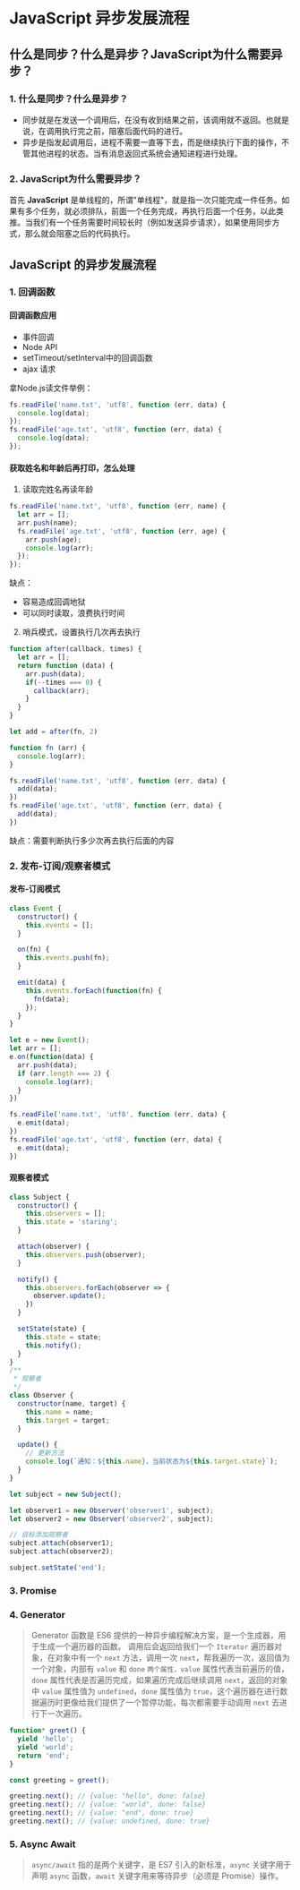 # JavaScript 异步发展流程

## 什么是同步？什么是异步？JavaScript为什么需要异步？

### 1. 什么是同步？什么是异步？

- 同步就是在发送一个调用后，在没有收到结果之前，该调用就不返回。也就是说，在调用执行完之前，阻塞后面代码的进行。
- 异步是指发起调用后，进程不需要一直等下去，而是继续执行下面的操作，不管其他进程的状态。当有消息返回式系统会通知进程进行处理。

### 2. JavaScript为什么需要异步？

首先 **JavaScript** 是单线程的，所谓"单线程"，就是指一次只能完成一件任务。如果有多个任务，就必须排队，前面一个任务完成，再执行后面一个任务，以此类推。当我们有一个任务需要时间较长时（例如发送异步请求），如果使用同步方式，那么就会阻塞之后的代码执行。

## JavaScript 的异步发展流程

### 1. 回调函数

#### 回调函数应用

- 事件回调
- Node API
- setTimeout/setInterval中的回调函数
- ajax 请求

拿Node.js读文件举例：

```javascript
fs.readFile('name.txt', 'utf8', function (err, data) {
  console.log(data);
});
fs.readFile('age.txt', 'utf8', function (err, data) {
  console.log(data);
});
```
#### 获取姓名和年龄后再打印，怎么处理

1. 读取完姓名再读年龄

```javascript
fs.readFile('name.txt', 'utf8', function (err, name) {
  let arr = [];
  arr.push(name);
  fs.readFile('age.txt', 'utf8', function (err, age) {
    arr.push(age);
    console.log(arr);
  });
});
```

缺点：
- 容易造成回调地狱
- 可以同时读取，浪费执行时间

2. 哨兵模式，设置执行几次再去执行

```javascript
function after(callback, times) {
  let arr = [];
  return function (data) {
    arr.push(data);
    if(--times === 0) {
      callback(arr);
    }
  }
}

let add = after(fn, 2)

function fn (arr) {
  console.log(arr);
}

fs.readFile('name.txt', 'utf8', function (err, data) {
  add(data);
})
fs.readFile('age.txt', 'utf8', function (err, data) {
  add(data);
})
```

缺点：需要判断执行多少次再去执行后面的内容

### 2. 发布-订阅/观察者模式

#### 发布-订阅模式

```javascript
class Event {
  constructor() {
    this.events = [];
  }

  on(fn) {
    this.events.push(fn);
  }

  emit(data) {
    this.events.forEach(function(fn) {
      fn(data);
    });
  }
}

let e = new Event();
let arr = [];
e.on(function(data) {
  arr.push(data);
  if (arr.length === 2) {
    console.log(arr);
  }
})

fs.readFile('name.txt', 'utf8', function (err, data) {
  e.emit(data);
})
fs.readFile('age.txt', 'utf8', function (err, data) {
  e.emit(data);
})
```

#### 观察者模式

```javascript
class Subject {
  constructor() {
    this.observers = [];
    this.state = 'staring';
  }

  attach(observer) {
    this.observers.push(observer);
  }

  notify() {
    this.observers.forEach(observer => {
      observer.update();
    })
  }

  setState(state) {
    this.state = state;
    this.notify();
  }
}
/**
 * 观察者
 */
class Observer {
  constructor(name, target) {
    this.name = name;
    this.target = target;
  }

  update() {
    // 更新方法
    console.log(`通知：${this.name}，当前状态为${this.target.state}`);
  }
}

let subject = new Subject();

let observer1 = new Observer('observer1', subject);
let observer2 = new Observer('observer2', subject);

// 目标添加观察者
subject.attach(observer1);
subject.attach(observer2);

subject.setState('end');
```

### 3. Promise
### 4. Generator

> Generator 函数是 ES6 提供的一种异步编程解决方案，是一个生成器，用于生成一个遍历器的函数。
> 调用后会返回给我们一个 `Iterator` 遍历器对象，在对象中有一个 `next` 方法，调用一次 `next`，帮我遍历一次，返回值为一个对象，内部有 `value` 和 `done` `两个属性，value` 属性代表当前遍历的值，`done` 属性代表是否遍历完成，如果遍历完成后继续调用 `next`，返回的对象中 `value` 属性值为 `undefined`，`done` 属性值为 `true`，这个遍历器在进行数据遍历时更像给我们提供了一个暂停功能，每次都需要手动调用 `next` 去进行下一次遍历。

```javascript
function* greet() {
  yield 'hello';
  yield 'world';
  return 'end';
}

const greeting = greet();

greeting.next(); // {value: "hello", done: false}
greeting.next(); // {value: "world", done: false}
greeting.next(); // {value: "end", done: true}
greeting.next(); // {value: undefined, done: true}
```
### 5. Async Await

> `async/await` 指的是两个关键字，是 ES7 引入的新标准，`async` 关键字用于声明 `async` 函数，`await` 关键字用来等待异步（必须是 Promise）操作。